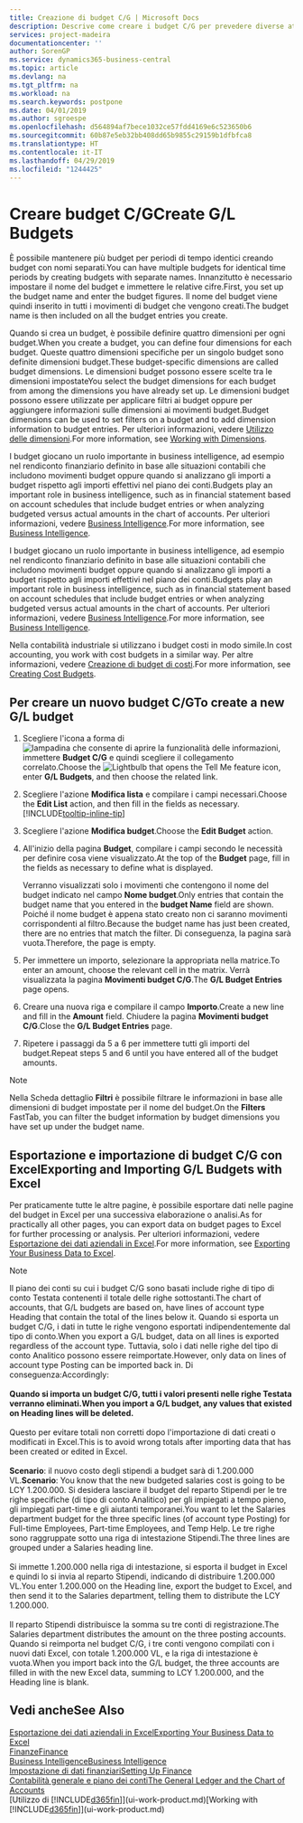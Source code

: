 ```yaml
---
title: Creazione di budget C/G | Microsoft Docs
description: Descrive come creare i budget C/G per prevedere diverse attività finanziarie e assegnare le dimensioni per scopi di business intelligence.
services: project-madeira
documentationcenter: ''
author: SorenGP
ms.service: dynamics365-business-central
ms.topic: article
ms.devlang: na
ms.tgt_pltfrm: na
ms.workload: na
ms.search.keywords: postpone
ms.date: 04/01/2019
ms.author: sgroespe
ms.openlocfilehash: d564894af7bece1032ce57fdd4169e6c523650b6
ms.sourcegitcommit: 60b87e5eb32bb408dd65b9855c29159b1dfbfca8
ms.translationtype: HT
ms.contentlocale: it-IT
ms.lasthandoff: 04/29/2019
ms.locfileid: "1244425"
---
```

# <a name="create-gl-budgets"></a><span data-ttu-id="2c351-103">Creare budget C/G</span><span class="sxs-lookup"><span data-stu-id="2c351-103">Create G/L Budgets</span></span>
<span data-ttu-id="2c351-104">È possibile mantenere più budget per periodi di tempo identici creando budget con nomi separati.</span><span class="sxs-lookup"><span data-stu-id="2c351-104">You can have multiple budgets for identical time periods by creating budgets with separate names.</span></span> <span data-ttu-id="2c351-105">Innanzitutto è necessario impostare il nome del budget e immettere le relative cifre.</span><span class="sxs-lookup"><span data-stu-id="2c351-105">First, you set up the budget name and enter the budget figures.</span></span> <span data-ttu-id="2c351-106">Il nome del budget viene quindi inserito in tutti i movimenti di budget che vengono creati.</span><span class="sxs-lookup"><span data-stu-id="2c351-106">The budget name is then included on all the budget entries you create.</span></span>  

 <span data-ttu-id="2c351-107">Quando si crea un budget, è possibile definire quattro dimensioni per ogni budget.</span><span class="sxs-lookup"><span data-stu-id="2c351-107">When you create a budget, you can define four dimensions for each budget.</span></span> <span data-ttu-id="2c351-108">Queste quattro dimensioni specifiche per un singolo budget sono definite dimensioni budget.</span><span class="sxs-lookup"><span data-stu-id="2c351-108">These budget-specific dimensions are called budget dimensions.</span></span> <span data-ttu-id="2c351-109">Le dimensioni budget possono essere scelte tra le dimensioni impostate</span><span class="sxs-lookup"><span data-stu-id="2c351-109">You select the budget dimensions for each budget from among the dimensions you have already set up.</span></span> <span data-ttu-id="2c351-110">Le dimensioni budget possono essere utilizzate per applicare filtri ai budget oppure per aggiungere informazioni sulle dimensioni ai movimenti budget.</span><span class="sxs-lookup"><span data-stu-id="2c351-110">Budget dimensions can be used to set filters on a budget and to add dimension information to budget entries.</span></span> <span data-ttu-id="2c351-111">Per ulteriori informazioni, vedere [Utilizzo delle dimensioni](finance-dimensions.md).</span><span class="sxs-lookup"><span data-stu-id="2c351-111">For more information, see [Working with Dimensions](finance-dimensions.md).</span></span>

 <span data-ttu-id="2c351-112">I budget giocano un ruolo importante in business intelligence, ad esempio nel rendiconto finanziario definito in base alle situazioni contabili che includono movimenti budget oppure quando si analizzano gli importi a budget rispetto agli importi effettivi nel piano dei conti.</span><span class="sxs-lookup"><span data-stu-id="2c351-112">Budgets play an important role in business intelligence, such as in financial statement based on account schedules that include budget entries or when analyzing budgeted versus actual amounts in the chart of accounts.</span></span> <span data-ttu-id="2c351-113">Per ulteriori informazioni, vedere [Business Intelligence](bi.md).</span><span class="sxs-lookup"><span data-stu-id="2c351-113">For more information, see [Business Intelligence](bi.md).</span></span>

 <span data-ttu-id="2c351-114">I budget giocano un ruolo importante in business intelligence, ad esempio nel rendiconto finanziario definito in base alle situazioni contabili che includono movimenti budget oppure quando si analizzano gli importi a budget rispetto agli importi effettivi nel piano dei conti.</span><span class="sxs-lookup"><span data-stu-id="2c351-114">Budgets play an important role in business intelligence, such as in financial statement based on account schedules that include budget entries or when analyzing budgeted versus actual amounts in the chart of accounts.</span></span> <span data-ttu-id="2c351-115">Per ulteriori informazioni, vedere [Business Intelligence](bi.md).</span><span class="sxs-lookup"><span data-stu-id="2c351-115">For more information, see [Business Intelligence](bi.md).</span></span>

<span data-ttu-id="2c351-116">Nella contabilità industriale si utilizzano i budget costi in modo simile.</span><span class="sxs-lookup"><span data-stu-id="2c351-116">In cost accounting, you work with cost budgets in a similar way.</span></span> <span data-ttu-id="2c351-117">Per altre informazioni, vedere [Creazione di budget di costi](finance-create-cost-budgets.md).</span><span class="sxs-lookup"><span data-stu-id="2c351-117">For more information, see [Creating Cost Budgets](finance-create-cost-budgets.md).</span></span>    

## <a name="to-create-a-new-gl-budget"></a><span data-ttu-id="2c351-118">Per creare un nuovo budget C/G</span><span class="sxs-lookup"><span data-stu-id="2c351-118">To create a new G/L budget</span></span>  
1. <span data-ttu-id="2c351-119">Scegliere l'icona a forma di ![lampadina che consente di aprire la funzionalità delle informazioni](media/ui-search/search_small.png "Informazioni sull'operazione che si desidera eseguire"), immettere **Budget C/G** e quindi scegliere il collegamento correlato.</span><span class="sxs-lookup"><span data-stu-id="2c351-119">Choose the ![Lightbulb that opens the Tell Me feature](media/ui-search/search_small.png "Tell me what you want to do") icon, enter **G/L Budgets**, and then choose the related link.</span></span>  
2. <span data-ttu-id="2c351-120">Scegliere l'azione **Modifica lista** e compilare i campi necessari.</span><span class="sxs-lookup"><span data-stu-id="2c351-120">Choose the **Edit List** action, and then fill in the fields as necessary.</span></span> [!INCLUDE[tooltip-inline-tip](includes/tooltip-inline-tip_md.md)]  
3. <span data-ttu-id="2c351-121">Scegliere l'azione **Modifica budget**.</span><span class="sxs-lookup"><span data-stu-id="2c351-121">Choose the **Edit Budget** action.</span></span>
4. <span data-ttu-id="2c351-122">All'inizio della pagina **Budget**, compilare i campi secondo le necessità per definire cosa viene visualizzato.</span><span class="sxs-lookup"><span data-stu-id="2c351-122">At the top of the **Budget** page, fill in the fields as necessary to define what is displayed.</span></span>  

    <span data-ttu-id="2c351-123">Verranno visualizzati solo i movimenti che contengono il nome del budget indicato nel campo **Nome budget**.</span><span class="sxs-lookup"><span data-stu-id="2c351-123">Only entries that contain the budget name that you entered in the **budget Name** field are shown.</span></span> <span data-ttu-id="2c351-124">Poiché il nome budget è appena stato creato non ci saranno movimenti corrispondenti al filtro.</span><span class="sxs-lookup"><span data-stu-id="2c351-124">Because the budget name has just been created, there are no entries that match the filter.</span></span> <span data-ttu-id="2c351-125">Di conseguenza, la pagina sarà vuota.</span><span class="sxs-lookup"><span data-stu-id="2c351-125">Therefore, the page is empty.</span></span>  
5. <span data-ttu-id="2c351-126">Per immettere un importo, selezionare la appropriata nella matrice.</span><span class="sxs-lookup"><span data-stu-id="2c351-126">To enter an amount, choose the relevant cell in the matrix.</span></span> <span data-ttu-id="2c351-127">Verrà visualizzata la pagina **Movimenti budget C/G**.</span><span class="sxs-lookup"><span data-stu-id="2c351-127">The **G/L Budget Entries** page opens.</span></span>  
6. <span data-ttu-id="2c351-128">Creare una nuova riga e compilare il campo **Importo**.</span><span class="sxs-lookup"><span data-stu-id="2c351-128">Create a new line and fill in the **Amount** field.</span></span> <span data-ttu-id="2c351-129">Chiudere la pagina **Movimenti budget C/G**.</span><span class="sxs-lookup"><span data-stu-id="2c351-129">Close the **G/L Budget Entries** page.</span></span>  
7. <span data-ttu-id="2c351-130">Ripetere i passaggi da 5 a 6 per immettere tutti gli importi del budget.</span><span class="sxs-lookup"><span data-stu-id="2c351-130">Repeat steps 5 and 6 until you have entered all of the budget amounts.</span></span>  

> [!NOTE]  
>  <span data-ttu-id="2c351-131">Nella Scheda dettaglio **Filtri** è possibile filtrare le informazioni in base alle dimensioni di budget impostate per il nome del budget.</span><span class="sxs-lookup"><span data-stu-id="2c351-131">On the **Filters** FastTab, you can filter the budget information by budget dimensions you have set up under the budget name.</span></span>

## <a name="exporting-and-importing-gl-budgets-with-excel"></a><span data-ttu-id="2c351-132">Esportazione e importazione di budget C/G con Excel</span><span class="sxs-lookup"><span data-stu-id="2c351-132">Exporting and Importing G/L Budgets with Excel</span></span>
<span data-ttu-id="2c351-133">Per praticamente tutte le altre pagine, è possibile esportare dati nelle pagine del budget in Excel per una successiva elaborazione o analisi.</span><span class="sxs-lookup"><span data-stu-id="2c351-133">As for practically all other pages, you can export data on budget pages to Excel for further processing or analysis.</span></span> <span data-ttu-id="2c351-134">Per ulteriori informazioni, vedere [Esportazione dei dati aziendali in Excel](about-export-data.md).</span><span class="sxs-lookup"><span data-stu-id="2c351-134">For more information, see [Exporting Your Business Data to Excel](about-export-data.md).</span></span>

> [!NOTE]
> <span data-ttu-id="2c351-135">Il piano dei conti su cui i budget C/G sono basati include righe di tipo di conto Testata contenenti il totale delle righe sottostanti.</span><span class="sxs-lookup"><span data-stu-id="2c351-135">The chart of accounts, that G/L budgets are based on, have lines of account type Heading that contain the total of the lines below it.</span></span> <span data-ttu-id="2c351-136">Quando si esporta un budget C/G, i dati in tutte le righe vengono esportati indipendentemente dal tipo di conto.</span><span class="sxs-lookup"><span data-stu-id="2c351-136">When you export a G/L budget, data on all lines is exported regardless of the account type.</span></span> <span data-ttu-id="2c351-137">Tuttavia, solo i dati nelle righe del tipo di conto Analitico possono essere reimportate.</span><span class="sxs-lookup"><span data-stu-id="2c351-137">However, only data on lines of account type Posting can be imported back in.</span></span> <span data-ttu-id="2c351-138">Di conseguenza:</span><span class="sxs-lookup"><span data-stu-id="2c351-138">Accordingly:</span></span> <br /><br /> <span data-ttu-id="2c351-139">**Quando si importa un budget C/G, tutti i valori presenti nelle righe Testata verranno eliminati.**</span><span class="sxs-lookup"><span data-stu-id="2c351-139">**When you import a G/L budget, any values that existed on Heading lines will be deleted.**</span></span> <br /><br /> <span data-ttu-id="2c351-140">Questo per evitare totali non corretti dopo l'importazione di dati creati o modificati in Excel.</span><span class="sxs-lookup"><span data-stu-id="2c351-140">This is to avoid wrong totals after importing data that has been created or edited in Excel.</span></span><br /><br /> <span data-ttu-id="2c351-141">**Scenario**: il nuovo costo degli stipendi a budget sarà di 1.200.000 VL.</span><span class="sxs-lookup"><span data-stu-id="2c351-141">**Scenario**: You know that the new budgeted salaries cost is going to be LCY 1.200.000.</span></span> <span data-ttu-id="2c351-142">Si desidera lasciare il budget del reparto Stipendi per le tre righe specifiche (di tipo di conto Analitico) per gli impiegati a tempo pieno, gli impiegati part-time e gli aiutanti temporanei.</span><span class="sxs-lookup"><span data-stu-id="2c351-142">You want to let the Salaries department budget for the three specific lines (of account type Posting) for Full-time Employees, Part-time Employees, and Temp Help.</span></span> <span data-ttu-id="2c351-143">Le tre righe sono raggruppate sotto una riga di intestazione Stipendi.</span><span class="sxs-lookup"><span data-stu-id="2c351-143">The three lines are grouped under a Salaries heading line.</span></span><br /><br /><span data-ttu-id="2c351-144">Si immette 1.200.000 nella riga di intestazione, si esporta il budget in Excel e quindi lo si invia al reparto Stipendi, indicando di distribuire 1.200.000 VL.</span><span class="sxs-lookup"><span data-stu-id="2c351-144">You enter 1.200.000 on the Heading line, export the budget to Excel, and then send it to the Salaries department, telling them to distribute the LCY 1.200.000.</span></span><br /><br /> <span data-ttu-id="2c351-145">Il reparto Stipendi distribuisce la somma su tre conti di registrazione.</span><span class="sxs-lookup"><span data-stu-id="2c351-145">The Salaries department distributes the amount on the three posting accounts.</span></span> <span data-ttu-id="2c351-146">Quando si reimporta nel budget C/G, i tre conti vengono compilati con i nuovi dati Excel, con totale 1.200.000 VL, e la riga di intestazione è vuota.</span><span class="sxs-lookup"><span data-stu-id="2c351-146">When you import back into the G/L budget, the three accounts are filled in with the new Excel data, summing to LCY 1.200.000, and the Heading line is blank.</span></span>

## <a name="see-also"></a><span data-ttu-id="2c351-147">Vedi anche</span><span class="sxs-lookup"><span data-stu-id="2c351-147">See Also</span></span>
[<span data-ttu-id="2c351-148">Esportazione dei dati aziendali in Excel</span><span class="sxs-lookup"><span data-stu-id="2c351-148">Exporting Your Business Data to Excel</span></span>](about-export-data.md)  
[<span data-ttu-id="2c351-149">Finanze</span><span class="sxs-lookup"><span data-stu-id="2c351-149">Finance</span></span>](finance.md)  
[<span data-ttu-id="2c351-150">Business Intelligence</span><span class="sxs-lookup"><span data-stu-id="2c351-150">Business Intelligence</span></span>](bi.md)  
[<span data-ttu-id="2c351-151">Impostazione di dati finanziari</span><span class="sxs-lookup"><span data-stu-id="2c351-151">Setting Up Finance</span></span>](finance-setup-finance.md)  
[<span data-ttu-id="2c351-152">Contabilità generale e piano dei conti</span><span class="sxs-lookup"><span data-stu-id="2c351-152">The General Ledger and the Chart of Accounts</span></span>](finance-general-ledger.md)  
<span data-ttu-id="2c351-153">[Utilizzo di [!INCLUDE[d365fin](includes/d365fin_md.md)]](ui-work-product.md)</span><span class="sxs-lookup"><span data-stu-id="2c351-153">[Working with [!INCLUDE[d365fin](includes/d365fin_md.md)]](ui-work-product.md)</span></span>  
